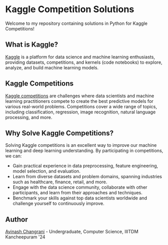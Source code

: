# Kaggle Competition Solutions

Welcome to my repository containing solutions in Python for Kaggle Competitions!

## What is Kaggle?

[Kaggle](https://www.kaggle.com/) is a platform for data science and machine learning enthusiasts, providing datasets, competitions, and kernels (code notebooks) to explore, analyze, and build machine learning models.

## Kaggle Competitions

[Kaggle competitions](https://www.kaggle.com/competitions) are challenges where data scientists and machine learning practitioners compete to create the best predictive models for various real-world problems. Competitions cover a wide range of topics, including classification, regression, image recognition, natural language processing, and more.

## Why Solve Kaggle Competitions?

Solving Kaggle competitions is an excellent way to improve our machine learning and deep learning understanding. By participating in competitions, we can:

- Gain practical experience in data preprocessing, feature engineering, model selection, and evaluation.
- Learn from diverse datasets and problem domains, spanning industries such as healthcare, finance, retail, and more.
- Engage with the data science community, collaborate with other participants, and learn from their approaches and techniques.
- Benchmark your skills against top data scientists worldwide and challenge yourself to continuously improve.

## Author

[Avinash Changrani](https://github.com/nabobery) - Undergraduate, Computer Science, IIITDM Kancheepuram '24